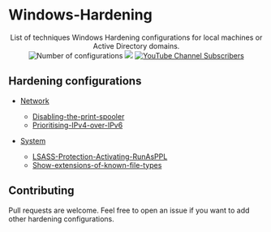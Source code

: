 # Windows-Hardening

<p align="center">
  List of techniques Windows Hardening configurations for local machines or Active Directory domains.
  <br>
  <img alt="Number of configurations" src="https://img.shields.io/badge/configurations-4-brightgreen">
  <a href="https://twitter.com/intent/follow?screen_name=podalirius_" title="Follow"><img src="https://img.shields.io/twitter/follow/podalirius_?label=Podalirius&style=social"></a>
  <a href="https://www.youtube.com/c/Podalirius_?sub_confirmation=1" title="Subscribe"><img alt="YouTube Channel Subscribers" src="https://img.shields.io/youtube/channel/subscribers/UCF_x5O7CSfr82AfNVTKOv_A?style=social"></a>
  <br>
</p>


## Hardening configurations

 + [Network](./Hardening/Network/)
    + [Disabling-the-print-spooler](./Hardening/Network/Disabling-the-print-spooler/)
    + [Prioritising-IPv4-over-IPv6](./Hardening/Network/Prioritising-IPv4-over-IPv6/)

 + [System](./Hardening/System/)
    + [LSASS-Protection-Activating-RunAsPPL](./Hardening/System/LSASS-Protection-Activating-RunAsPPL/)
    + [Show-extensions-of-known-file-types](./Hardening/System/Show-extensions-of-known-file-types/)
    
## Contributing

Pull requests are welcome. Feel free to open an issue if you want to add other hardening configurations.
